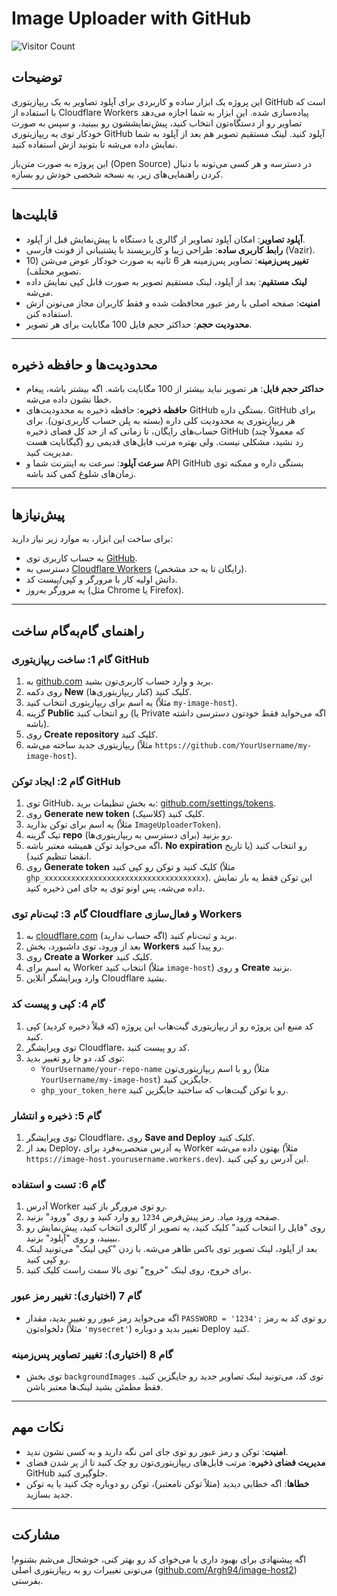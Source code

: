 # Image Uploader with GitHub

![Visitor Count](https://komarev.com/ghpvc/?username=Argh94&repo=image-host2&label=ProfileViews)

## توضیحات
این پروژه یک ابزار ساده و کاربردی برای آپلود تصاویر به یک ریپازیتوری GitHub است که با استفاده از Cloudflare Workers پیاده‌سازی شده. این ابزار به شما اجازه می‌دهد تصاویر رو از دستگاه‌تون انتخاب کنید، پیش‌نمایششون رو ببینید، و سپس به صورت خودکار توی یه ریپازیتوری GitHub آپلود کنید. لینک مستقیم تصویر هم بعد از آپلود به شما نمایش داده می‌شه تا بتونید ازش استفاده کنید.

این پروژه به صورت متن‌باز (Open Source) در دسترسه و هر کسی می‌تونه با دنبال کردن راهنمایی‌های زیر، یه نسخه شخصی خودش رو بسازه.

---

## قابلیت‌ها
- **آپلود تصاویر**: امکان آپلود تصاویر از گالری یا دستگاه با پیش‌نمایش قبل از آپلود.
- **رابط کاربری ساده**: طراحی زیبا و کاربرپسند با پشتیبانی از فونت فارسی (Vazir).
- **تغییر پس‌زمینه**: تصاویر پس‌زمینه هر 6 ثانیه به صورت خودکار عوض می‌شن (10 تصویر مختلف).
- **لینک مستقیم**: بعد از آپلود، لینک مستقیم تصویر به صورت قابل کپی نمایش داده می‌شه.
- **امنیت**: صفحه اصلی با رمز عبور محافظت شده و فقط کاربران مجاز می‌تونن ازش استفاده کنن.
- **محدودیت حجم**: حداکثر حجم فایل 100 مگابایت برای هر تصویر.

---

## محدودیت‌ها و حافظه ذخیره
- **حداکثر حجم فایل**: هر تصویر نباید بیشتر از 100 مگابایت باشه. اگه بیشتر باشه، پیغام خطا نشون داده می‌شه.
- **حافظه ذخیره**: حافظه ذخیره به محدودیت‌های GitHub بستگی داره. GitHub برای هر ریپازیتوری یه محدودیت کلی داره (بسته به پلن حساب کاربری‌تون). برای حساب‌های رایگان، تا زمانی که از حد کل فضای ذخیره GitHub (که معمولاً چند گیگابایت هست) رد نشید، مشکلی نیست. ولی بهتره مرتب فایل‌های قدیمی رو مدیریت کنید.
- **سرعت آپلود**: سرعت به اینترنت شما و API GitHub بستگی داره و ممکنه توی زمان‌های شلوغ کمی کند باشه.

---

## پیش‌نیازها
برای ساخت این ابزار، به موارد زیر نیاز دارید:
- یه حساب کاربری توی [GitHub](https://github.com/).
- دسترسی به [Cloudflare Workers](https://workers.cloudflare.com/) (رایگان تا یه حد مشخص).
- دانش اولیه کار با مرورگر و کپی/پیست کد.
- یه مرورگر به‌روز (مثل Chrome یا Firefox).

---

## راهنمای گام‌به‌گام ساخت
### گام 1: ساخت ریپازیتوری GitHub
1. به [github.com](https://github.com/) برید و وارد حساب کاربری‌تون بشید.
2. روی دکمه **New** (کنار ریپازیتوری‌ها) کلیک کنید.
3. یه اسم برای ریپازیتوری انتخاب کنید (مثلاً `my-image-host`).
4. گزینه **Public** رو انتخاب کنید (یا Private اگه می‌خواید فقط خودتون دسترسی داشته باشه).
5. روی **Create repository** کلیک کنید.
6. ریپازیتوری جدید ساخته می‌شه (مثلاً `https://github.com/YourUsername/my-image-host`).

### گام 2: ایجاد توکن GitHub
1. توی GitHub، به بخش تنظیمات برید: [github.com/settings/tokens](https://github.com/settings/tokens).
2. روی **Generate new token** (کلاسیک) کلیک کنید.
3. یه اسم برای توکن بذارید (مثلاً `ImageUploaderToken`).
4. تیک گزینه **repo** رو بزنید (برای دسترسی به ریپازیتوری‌ها).
5. اگه می‌خواید توکن همیشه معتبر باشه، **No expiration** رو انتخاب کنید (یا تاریخ انقضا تنظیم کنید).
6. روی **Generate token** کلیک کنید و توکن رو کپی کنید (مثلاً `ghp_xxxxxxxxxxxxxxxxxxxxxxxxxxxxxxxxxxxx`). این توکن فقط یه بار نمایش داده می‌شه، پس اونو توی یه جای امن ذخیره کنید.

### گام 3: ثبت‌نام توی Cloudflare و فعال‌سازی Workers
1. به [cloudflare.com](https://www.cloudflare.com/) برید و ثبت‌نام کنید (اگه حساب ندارید).
2. بعد از ورود، توی داشبورد، بخش **Workers** رو پیدا کنید.
3. روی **Create a Worker** کلیک کنید.
4. یه اسم برای Worker انتخاب کنید (مثلاً `image-host`) و روی **Create** بزنید.
5. وارد ویرایشگر آنلاین Cloudflare بشید.

### گام 4: کپی و پیست کد
1. کد منبع این پروژه رو از ریپازیتوری گیت‌هاب این پروژه (که قبلاً ذخیره کردید) کپی کنید.
2. توی ویرایشگر Cloudflare، کد رو پیست کنید.
3. توی کد، دو جا رو تغییر بدید:
   - `YourUsername/your-repo-name` رو با اسم ریپازیتوری‌تون (مثلاً `YourUsername/my-image-host`) جایگزین کنید.
   - `ghp_your_token_here` رو با توکن گیت‌هاب که ساختید جایگزین کنید.

### گام 5: ذخیره و انتشار
1. توی ویرایشگر Cloudflare، روی **Save and Deploy** کلیک کنید.
2. بعد از Deploy، یه آدرس منحصربه‌فرد برای Worker بهتون داده می‌شه (مثلاً `https://image-host.yourusername.workers.dev`). این آدرس رو کپی کنید.

### گام 6: تست و استفاده
1. آدرس Worker رو توی مرورگر باز کنید.
2. صفحه ورود میاد. رمز پیش‌فرض `1234` رو وارد کنید و روی "ورود" بزنید.
3. روی "فایل را انتخاب کنید" کلیک کنید، یه تصویر از گالری انتخاب کنید، پیش‌نمایش رو ببینید، و روی "آپلود" بزنید.
4. بعد از آپلود، لینک تصویر توی باکس ظاهر می‌شه. با زدن "کپی لینک" می‌تونید لینک رو کپی کنید.
5. برای خروج، روی لینک "خروج" توی بالا سمت راست کلیک کنید.

### گام 7 (اختیاری): تغییر رمز عبور
- اگه می‌خواید رمز عبور رو تغییر بدید، مقدار `PASSWORD = '1234';` رو توی کد به رمز دلخواه‌تون (مثلاً `'mysecret'`) تغییر بدید و دوباره Deploy کنید.

### گام 8 (اختیاری): تغییر تصاویر پس‌زمینه
- توی بخش `backgroundImages` توی کد، می‌تونید لینک تصاویر جدید رو جایگزین کنید. فقط مطمئن بشید لینک‌ها معتبر باشن.

---

## نکات مهم
- **امنیت**: توکن و رمز عبور رو توی جای امن نگه دارید و به کسی نشون ندید.
- **مدیریت فضای ذخیره**: مرتب فایل‌های ریپازیتوری‌تون رو چک کنید تا از پر شدن فضای GitHub جلوگیری کنید.
- **خطاها**: اگه خطایی دیدید (مثلاً توکن نامعتبر)، توکن رو دوباره چک کنید یا یه توکن جدید بسازید.

---

## مشارکت
اگه پیشنهادی برای بهبود داری یا می‌خوای کد رو بهتر کنی، خوشحال می‌شم بشنوم! می‌تونی تغییرات رو به ریپازیتوری اصلی ([github.com/Argh94/image-host2](https://github.com/Argh94/image-host2)) بفرستی.
